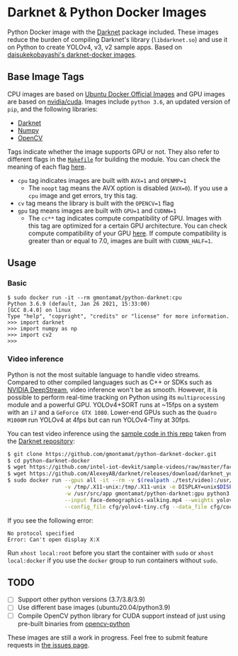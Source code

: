 # Darknet & Python Docker Images

Python Docker image with the [Darknet](https://github.com/AlexeyAB/darknet) package included. These images reduce the
burden of compiling Darknet's library (`libdarknet.so`) and use it on Python to create YOLOv4, v3, v2 sample apps. Based
on [daisukekobayashi's darknet-docker images](https://github.com/daisukekobayashi/darknet-docker).

## Base Image Tags

CPU images are based on [Ubuntu Docker Official Images](https://hub.docker.com/_/ubuntu) and GPU images are based on
[nvidia/cuda](https://hub.docker.com/r/nvidia/cuda/). Images include `python 3.6`, an updated version of `pip`, and the
following libraries:

* [Darknet](https://github.com/AlexeyAB/darknet)
* [Numpy](https://pypi.org/project/numpy/)
* [OpenCV](https://pypi.org/project/opencv-python/)

Tags indicate whether the image supports GPU or not. They also refer to different flags in
the [`Makefile`](https://github.com/AlexeyAB/darknet/blob/master/Makefile) for building the module. You can check the
meaning of each
flag [here](https://github.com/AlexeyAB/darknet#how-to-compile-on-linux-using-make "How to compile on Linux").

* ``cpu`` tag indicates images are built with `AVX=1` and `OPENMP=1`
    - The ``noopt`` tag means the AVX option is disabled (``AVX=0``). If you use a ``cpu`` image and get errors, try
      this tag.
* ``cv`` tag means the library is built with the `OPENCV=1` flag
* ``gpu`` tag means images are built with ``GPU=1`` and ``CUDNN=1``
    - The ``cc**`` tag indicates compute compatibility of GPU. Images with this tag are optimized for a certain GPU
      architecture. You can check compute compatibility of your
      GPU [here](https://developer.nvidia.com/cuda-gpus "CUDA GPUs"). If compute compatibility is greater than or equal
      to 7.0, images are built with ``CUDNN_HALF=1``.

## Usage

### Basic

```
$ sudo docker run -it --rm gmontamat/python-darknet:cpu
Python 3.6.9 (default, Jan 26 2021, 15:33:00)
[GCC 8.4.0] on linux
Type "help", "copyright", "credits" or "license" for more information.
>>> import darknet
>>> import numpy as np
>>> import cv2
>>> 
```

### Video inference

Python is not the most suitable language to handle video streams. Compared to other compiled languages such as C++ or
SDKs such as [NVIDIA DeepStream](https://developer.nvidia.com/deepstream-sdk), video inference won't be as smooth.
However, it is possible to perform real-time tracking on Python using its `multiprocessing` module and a powerful GPU.
YOLOv4+SORT runs at ~15fps on a system with an `i7` and a `GeForce GTX 1080`. Lower-end GPUs such as the `Quadro M1000M`
run YOLOv4 at 4fps but can run YOLOv4-Tiny at 30fps.

You can test video inference using the [sample code in this repo](./test/video) taken from
the [Darknet repository](https://github.com/AlexeyAB/darknet):

```bash
$ git clone https://github.com/gmontamat/python-darknet-docker.git
$ cd python-darknet-docker
$ wget https://github.com/intel-iot-devkit/sample-videos/raw/master/face-demographics-walking.mp4 test/video
$ wget https://github.com/AlexeyAB/darknet/releases/download/darknet_yolo_v4_pre/yolov4-tiny.weights test/video
$ sudo docker run --gpus all -it --rm -v $(realpath ./test/video):/usr/src/app \
                  -v /tmp/.X11-unix:/tmp/.X11-unix -e DISPLAY=unix$DISPLAY \
                  -w /usr/src/app gmontamat/python-darknet:gpu python3 darknet_video.py \
                  --input face-demographics-walking.mp4 --weights yolov4-tiny.weights \
                  --config_file cfg/yolov4-tiny.cfg --data_file cfg/coco.data
```

If you see the following error:

```
No protocol specified
Error: Can't open display X:X
```

Run `xhost local:root` before you start the container with `sudo` or `xhost local:docker` if you use the `docker` group
to run containers without `sudo`.

## TODO

- [ ] Support other python versions (3.7/3.8/3.9)
- [ ] Use different base images (ubuntu20.04/python3.9)
- [ ] Compile OpenCV python library for CUDA support instead of just using pre-built binaries
  from [opencv-python](https://pypi.org/project/opencv-python/)

These images are still a work in progress. Feel free to submit feature requests
in [the issues page](https://github.com/gmontamat/python-darknet-docker/issues).
